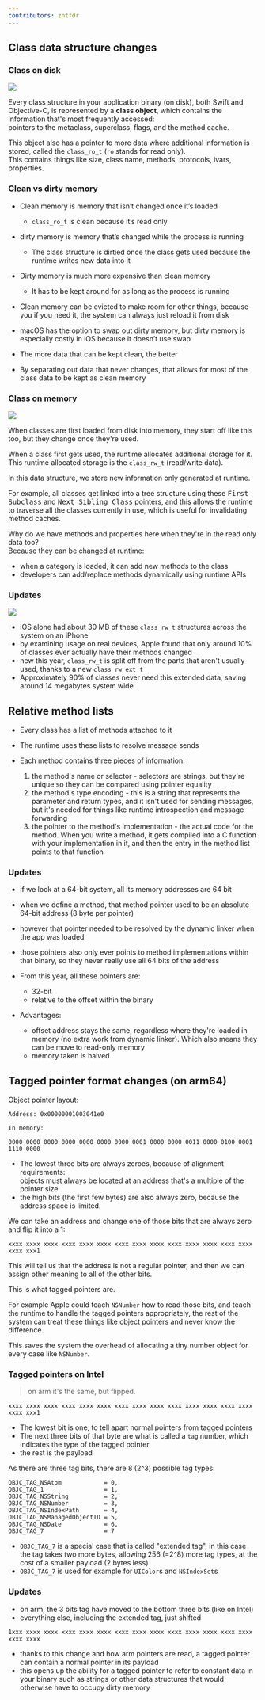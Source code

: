 ```yaml
---
contributors: zntfdr
---
```


## Class data structure changes

### Class on disk

![][cod]

Every class structure in your application binary (on disk), both Swift and Objective-C, is represented by a **class object**, which contains the information that's most frequently accessed:  
pointers to the metaclass, superclass, flags, and the method cache.

This object also has a pointer to more data where additional information is stored, called the `class_ro_t` (`ro` stands for read only).  
This contains things like size, class name, methods, protocols, ivars, properties.

### Clean vs dirty memory

- Clean memory is memory that isn’t changed once it’s loaded
  - `class_ro_t` is clean because it’s read only

- dirty memory is memory that’s changed while the process is running
  - The class structure is dirtied once the class gets used because the runtime writes new data into it

- Dirty memory is much more expensive than clean memory
  - It has to be kept around for as long as the process is running

- Clean memory can be evicted to make room for other things, because you if you need it, the system can always just reload it from disk

- macOS has the option to swap out dirty memory, but dirty memory is especially costly in iOS because it doesn’t use swap

- The more data that can be kept clean, the better
- By separating out data that never changes, that allows for most of the class data to be kept as clean memory

### Class on memory

![][com]

When classes are first loaded from disk into memory, they start off like this too, but they change once they're used.

When a class first gets used, the runtime allocates additional storage for it. This runtime allocated storage is the `class_rw_t` (read/write data).

In this data structure, we store new information only generated at runtime.

For example, all classes get linked into a tree structure using these <kbd>First Subclass</kbd> and <kbd>Next Sibling Class</kbd> pointers, and this allows the runtime to traverse all the classes currently in use, which is useful for invalidating method caches.

Why do we have methods and properties here when they're in the read only data too?  
Because they can be changed at runtime:

- when a category is loaded, it can add new methods to the class
- developers can add/replace methods dynamically using runtime APIs

### Updates

![][com2]

- iOS alone had about 30 MB of these `class_rw_t` structures across the system on an iPhone
- by examining usage on real devices, Apple found that only around 10% of classes ever actually have their methods changed
- new this year, `class_rw_t` is split off from the parts that aren't usually used, thanks to a new `class_rw_ext_t`
- Approximately 90% of classes never need this extended data, saving around 14 megabytes system wide

## Relative method lists

- Every class has a list of methods attached to it
- The runtime uses these lists to resolve message sends
- Each method contains three pieces of information:

  1. the method's name or selector - selectors are strings, but they're unique so they can be compared using pointer equality
  2. the method's type encoding - this is a string that represents the parameter and return types, and it isn't used for sending messages, but it's needed for things like runtime introspection and message forwarding
  3. the pointer to the method's implementation - the actual code for the method. When you write a method, it gets compiled into a C function with your implementation in it, and then the entry in the method list points to that function

### Updates

- if we look at a 64-bit system, all its memory addresses are 64 bit
- when we define a method, that method pointer used to be an absolute 64-bit address (8 byte per pointer)
- however that pointer needed to be resolved by the dynamic linker when the app was loaded
- those pointers also only ever points to method implementations within that binary, so they never really use all 64 bits of the address
- From this year, all these pointers are:
  - 32-bit
  - relative to the offset within the binary

- Advantages:
  - offset address stays the same, regardless where they're loaded in memory (no extra work from dynamic linker). Which also means they can be move to read-only memory
  - memory taken is halved

## Tagged pointer format changes (on arm64)

Object pointer layout:

```
Address: 0x00000001003041e0

In memory:

0000 0000 0000 0000 0000 0000 0000 0001 0000 0000 0011 0000 0100 0001 1110 0000 
```

- The lowest three bits are always zeroes, because of alignment requirements:  
objects must always be located at an address that's a multiple of the pointer size
- the high bits (the first few bytes) are also always zero, because the address space is limited.

We can take an address and change one of those bits that are always zero and flip it into a 1:

```
xxxx xxxx xxxx xxxx xxxx xxxx xxxx xxxx xxxx xxxx xxxx xxxx xxxx xxxx xxxx xxx1
```

This will tell us that the address is not a regular pointer, and then we can assign other meaning to all of the other bits.

This is what tagged pointers are.

For example Apple could teach `NSNumber` how to read those bits, and teach the runtime to handle the tagged pointers appropriately, the rest of the system can treat these things like object pointers and never know the difference.

This saves the system the overhead of allocating a tiny number object for every case like `NSNumber`.

### Tagged pointers on Intel

> on arm it's the same, but flipped.

```
xxxx xxxx xxxx xxxx xxxx xxxx xxxx xxxx xxxx xxxx xxxx xxxx xxxx xxxx xxxx xxx1
```

- The lowest bit is one, to tell apart normal pointers from tagged pointers
- The next three bits of that byte are what is called a `tag` number, which indicates the type of the tagged pointer
- the rest is the payload

As there are three tag bits, there are 8 (2^3) possible tag types:

```objc
OBJC_TAG_NSAtom            = 0, 
OBJC_TAG_1                 = 1, 
OBJC_TAG_NSString          = 2, 
OBJC_TAG_NSNumber          = 3, 
OBJC_TAG_NSIndexPath       = 4, 
OBJC_TAG_NSManagedObjectID = 5, 
OBJC_TAG_NSDate            = 6, 
OBJC_TAG_7                 = 7
```

- `OBJC_TAG_7` is a special case that is called "extended tag", in this case the tag takes two more bytes, allowing 256 (=2^8) more tag types, at the cost of a smaller payload (2 bytes less)
- `OBJC_TAG_7` is used for example for `UIColor`s and `NSIndexSet`s

### Updates

- on arm, the 3 bits tag have moved to the bottom three bits (like on Intel)
- everything else, including the extended tag, just shifted

```
1xxx xxxx xxxx xxxx xxxx xxxx xxxx xxxx xxxx xxxx xxxx xxxx xxxx xxxx xxxx xxxx
```

- thanks to this change and how arm pointers are read, a tagged pointer can contain a normal pointer in its payload
- this opens up the ability for a tagged pointer to refer to constant data in your binary such as strings or other data structures that would otherwise have to occupy dirty memory

[cod]: ../../../images/notes/wwdc20/10163/cod.png
[com]: ../../../images/notes/wwdc20/10163/com.png
[com2]: ../../../images/notes/wwdc20/10163/com2.png